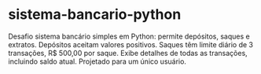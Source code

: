 # sistema-bancario-python
Desafio sistema bancário simples em Python: permite depósitos, saques e extratos. Depósitos aceitam valores positivos. Saques têm limite diário de 3 transações, R$ 500,00 por saque. Exibe detalhes de todas as transações, incluindo saldo atual. Projetado para um único usuário.

